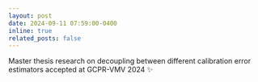 ```yaml
---
layout: post
date: 2024-09-11 07:59:00-0400
inline: true
related_posts: false
---
```


Master thesis research on decoupling between different calibration error estimators accepted at GCPR-VMV 2024 :sparkles:
